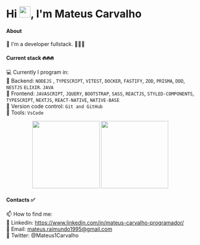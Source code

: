 
<h1 align="left">Hi <img src="https://raw.githubusercontent.com/kaueMarques/kaueMarques/master/hi.gif" height="30px">, I'm Mateus Carvalho</h1>
<p align="left">

#### About
📌 I'm a developer fullstack. 🚀🚀🚀

#### Current stack 🔥🔥🔥
💻 Currently I program in: </br>
📌 Backend: `NODEJS` , `TYPESCRIPT`, `VITEST`, `DOCKER`, `FASTIFY`, `ZOD`, `PRISMA`, `DDD`, `NESTJS` `ELIXIR`. `JAVA`</br>
📌 Frontend: `JAVASCRIPT`, `JQUERY`, `BOOTSTRAP`, `SASS`, `REACTJS`, `STYLED-COMPONENTS`, `TYPESCRIPT`, `NEXTJS`, `REACT-NATIVE`, `NATIVE-BASE` </br>
📌 Version code control: `Git and GitHub` </br>
📌 Tools: `VsCode` </br>

<div align="center">
  <img height="180em" src="https://github-readme-stats.vercel.app/api?username=mateusrc-dev&show_icons=true&theme=dracula&include_all_commits=true&count_private=true"/>
  <img height="180em" src="https://github-readme-stats.vercel.app/api/top-langs/?username=mateusrc-dev&layout=compact&langs_count=7&theme=dracula"/>
</div>

#### Contacts ✅
📫 How to find me: </br>
📌 Linkedin: https://www.linkedin.com/in/mateus-carvalho-programador/ </br>
📌 Email: mateus.raimundo1995@gmail.com </br>
📌 Twitter: @Mateus1Carvalho

